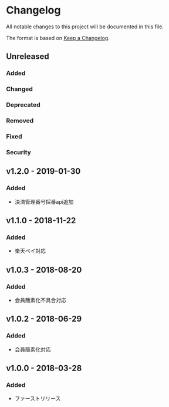 # Changelog
All notable changes to this project will be documented in this file.

The format is based on [Keep a Changelog](http://keepachangelog.com/).

## Unreleased
### Added

### Changed

### Deprecated

### Removed

### Fixed

### Security
## v1.2.0 - 2019-01-30
### Added
 - 決済管理番号採番api追加

## v1.1.0 - 2018-11-22
### Added
 - 楽天ペイ対応
## v1.0.3 - 2018-08-20
### Added
 - 会員簡素化不具合対応
## v1.0.2 - 2018-06-29
### Added
 - 会員簡素化対応
## v1.0.0 - 2018-03-28
### Added
 - ファーストリリース